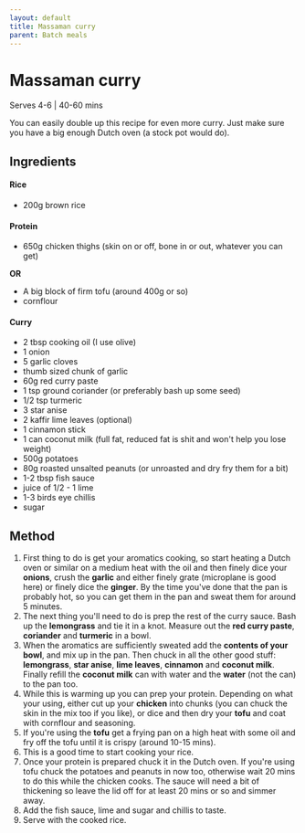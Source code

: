 ```yaml
---
layout: default
title: Massaman curry
parent: Batch meals
---
```


# Massaman curry

Serves 4-6 \| 40-60 mins

You can easily double up this recipe for even more curry. Just make sure you have a big enough Dutch oven (a stock pot would do).

## Ingredients

#### Rice

- 200g brown rice

#### Protein

- 650g chicken thighs (skin on or off, bone in or out, whatever you can get)

**OR**
- A big block of firm tofu (around 400g or so)
- cornflour

#### Curry

- 2 tbsp cooking oil (I use olive)
- 1 onion
- 5 garlic cloves
- thumb sized chunk of garlic
- 60g red curry paste
- 1 tsp ground coriander (or preferably bash up some seed)
- 1/2 tsp turmeric 
- 3 star anise
- 2 kaffir lime leaves (optional)
- 1 cinnamon stick
- 1 can coconut milk (full fat, reduced fat is shit and won't help you lose weight)
- 500g potatoes
- 80g roasted unsalted peanuts (or unroasted and dry fry them for a bit)
- 1-2 tbsp fish sauce
- juice of 1/2 - 1 lime
- 1-3 birds eye chillis
- sugar

## Method

1. First thing to do is get your aromatics cooking, so start heating a Dutch oven or similar on a medium heat with the oil and then finely dice your **onions**, crush the **garlic** and either finely grate (microplane is good here) or finely dice the **ginger**. By the time you've done that the pan is probably hot, so you can get them in the pan and sweat them for around 5 minutes.
1. The next thing you'll need to do is prep the rest of the curry sauce. Bash up the **lemongrass** and tie it in a knot. Measure out the **red curry paste**, **coriander** and **turmeric** in a bowl.
1. When the aromatics are sufficiently sweated add the **contents of your bowl**, and mix up in the pan. Then chuck in all the other good stuff: **lemongrass**, **star anise**, **lime leaves**, **cinnamon** and **coconut milk**. Finally refill the **coconut milk** can with water and the **water** (not the can) to the pan too.
1. While this is warming up you can prep your protein. Depending on what your using, either cut up your **chicken** into chunks (you can chuck the skin in the mix too if you like), or dice and then dry your **tofu** and coat with cornflour and seasoning.
1. If you're using the **tofu** get a frying pan on a high heat with some oil and fry off the tofu until it is crispy (around 10-15 mins).
1. This is a good time to start cooking your rice.
1. Once your protein is prepared chuck it in the Dutch oven. If you're using tofu chuck the potatoes and peanuts in now too, otherwise wait 20 mins to do this while the chicken cooks. The sauce will need a bit of thickening so leave the lid off for at least 20 mins or so and simmer away.
1. Add the fish sauce, lime and sugar and chillis to taste.
1. Serve with the cooked rice.